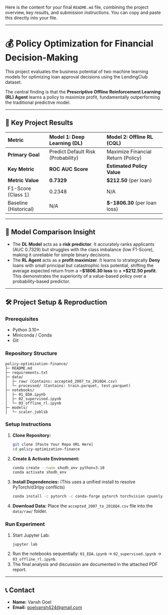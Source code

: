 Here is the content for your final `README.md` file, combining the project overview, key results, and submission instructions. You can copy and paste this directly into your file.

-----

# 💰 Policy Optimization for Financial Decision-Making

This project evaluates the business potential of two machine learning models for optimizing loan approval decisions using the LendingClub dataset.

The central finding is that the **Prescriptive Offline Reinforcement Learning (RL) Agent** learns a policy to maximize profit, fundamentally outperforming the traditional predictive model.

-----

## 🚀 Key Project Results

| Metric | Model 1: Deep Learning (DL) | Model 2: Offline RL (CQL) |
| :--- | :--- | :--- |
| **Primary Goal** | Predict Default Risk (Probability) | Maximize Financial Return (Policy) |
| **Key Metric** | **ROC AUC Score** | **Estimated Policy Value** |
| **Metric Value** | **0.7329** | **$212.50** (per loan) |
| F1-Score (Class 1) | 0.2348 | N/A |
| Baseline (Historical) | N/A | **$-1806.30** (per loan loss) |

-----

## 🧠 Model Comparison Insight

  * The **DL Model** acts as a **risk predictor**. It accurately ranks applicants (AUC 0.7329) but struggles with the class imbalance (low F1-Score), making it unreliable for simple binary decisions.
  * The **RL Agent** acts as a **profit maximizer**. It learns to strategically **Deny** loans with small principal but catastrophic loss potential, shifting the average expected return from a **$-\$1806.30$ loss** to a **$+\$212.50$ profit**. This demonstrates the superiority of a value-based policy over a probability-based predictor.

-----

## 🛠️ Project Setup & Reproduction

### Prerequisites

  * Python 3.10+
  * Miniconda / Conda
  * Git

### Repository Structure

```
policy-optimization-finance/
├─ README.md
├─ requirements.txt
├─ data/
│  ├─ raw/ (Contains: accepted_2007_to_2018Q4.csv)
│  └─ processed/ (Contains: train.parquet, test.parquet)
├─ notebooks/
│  ├─ 01_EDA.ipynb
│  ├─ 02_supervised.ipynb
│  └─ 03_offline_rl.ipynb
├─ models/
│  └─ scaler.joblib
```

### Setup Instructions

1.  **Clone Repository:**
    ```bash
    git clone [Paste Your Repo URL Here]
    cd policy-optimization-finance
    ```
2.  **Create & Activate Environment:**
    ```bash
    conda create --name shodh_env python=3.10
    conda activate shodh_env
    ```
3.  **Install Dependencies:** (This uses a unified install to resolve PyTorch/d3rlpy conflicts)
    ```bash
    conda install -c pytorch -c conda-forge pytorch torchvision cpuonly pandas scikit-learn matplotlib seaborn jupyterlab pyarrow d3rlpy kaggle tqdm joblib ipykernel
    ```
4.  **Download Data:** Place the `accepted_2007_to_2018Q4.csv` file into the `data/raw/` folder.

### Run Experiment

1.  Start Jupyter Lab:
    ```bash
    jupyter lab
    ```
2.  Run the notebooks sequentially: `01_EDA.ipynb` $\rightarrow$ `02_supervised.ipynb` $\rightarrow$ `03_offline_rl.ipynb`.
3.  The final analysis and discussion are documented in the attached PDF report.

-----

## 📞 Contact

  * **Name:** Vansh Goel
  * **Email:** goelvansh424@gmail.com
